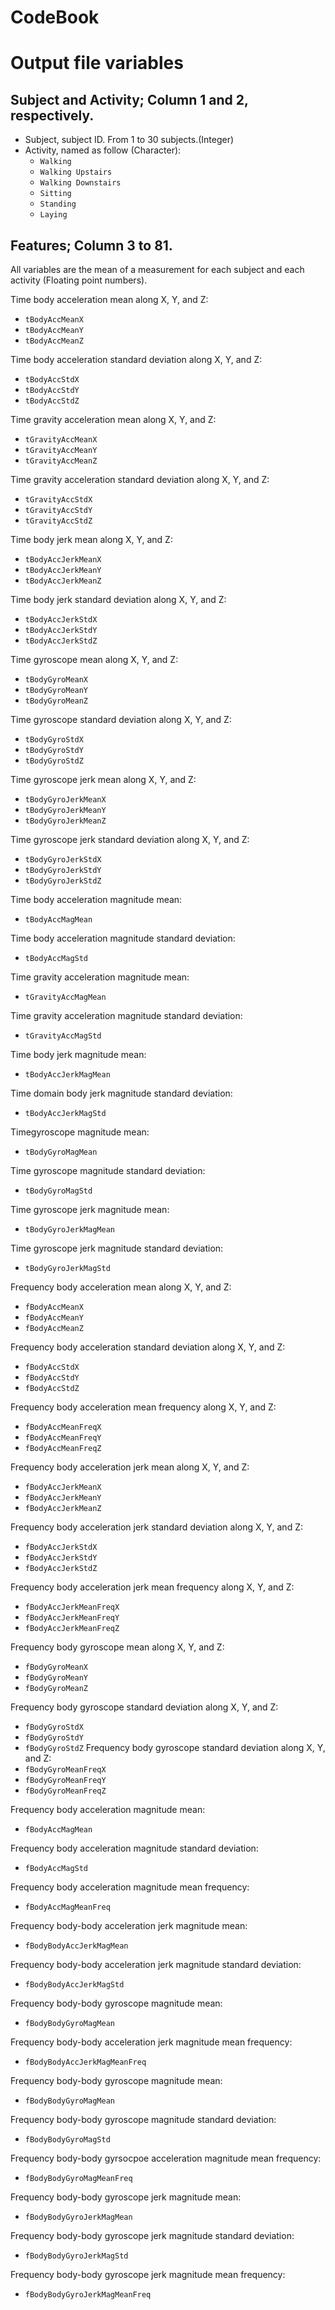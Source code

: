# CodeBook

# Output file variables

## Subject and Activity; Column 1 and 2, respectively.

 - Subject, subject ID. From 1 to 30 subjects.(Integer)
 - Activity, named as follow (Character):
   - `Walking`
   - `Walking Upstairs`
   - `Walking Downstairs` 
   - `Sitting`
   - `Standing`
   - `Laying`

## Features; Column 3 to 81.

All variables are the mean of a measurement for each subject and each activity (Floating point numbers).

Time body acceleration mean along X, Y, and Z:
- `tBodyAccMeanX`               
- `tBodyAccMeanY`               
- `tBodyAccMeanZ`   

Time body acceleration standard deviation along X, Y, and Z:
- `tBodyAccStdX`                
- `tBodyAccStdY`                
- `tBodyAccStdZ`    

Time gravity acceleration mean along X, Y, and Z:
- `tGravityAccMeanX`
- `tGravityAccMeanY`
- `tGravityAccMeanZ`

Time gravity acceleration standard deviation along X, Y, and Z:
- `tGravityAccStdX`
- `tGravityAccStdY`
- `tGravityAccStdZ`

Time body jerk mean along X, Y, and Z:
- `tBodyAccJerkMeanX`
- `tBodyAccJerkMeanY`
- `tBodyAccJerkMeanZ`

Time body jerk standard deviation along X, Y, and Z:
- `tBodyAccJerkStdX`
- `tBodyAccJerkStdY`
- `tBodyAccJerkStdZ`

Time gyroscope mean along X, Y, and Z:
- `tBodyGyroMeanX`
- `tBodyGyroMeanY`
- `tBodyGyroMeanZ`

Time gyroscope standard deviation along X, Y, and Z:
- `tBodyGyroStdX`
- `tBodyGyroStdY`
- `tBodyGyroStdZ`

Time gyroscope jerk mean along X, Y, and Z:
- `tBodyGyroJerkMeanX`
- `tBodyGyroJerkMeanY`
- `tBodyGyroJerkMeanZ`

Time gyroscope jerk standard deviation along X, Y, and Z:
- `tBodyGyroJerkStdX`
- `tBodyGyroJerkStdY`
- `tBodyGyroJerkStdZ`

Time body acceleration magnitude mean:
- `tBodyAccMagMean`

Time body acceleration magnitude standard deviation:
- `tBodyAccMagStd`

Time gravity acceleration magnitude mean:
- `tGravityAccMagMean`

Time gravity acceleration magnitude standard deviation:
- `tGravityAccMagStd`

Time body jerk magnitude mean:
- `tBodyAccJerkMagMean`

Time domain body jerk magnitude standard deviation:
- `tBodyAccJerkMagStd`

Timegyroscope magnitude mean:
- `tBodyGyroMagMean`

Time gyroscope magnitude standard deviation:
- `tBodyGyroMagStd`

Time gyroscope jerk magnitude mean:
- `tBodyGyroJerkMagMean`

Time gyroscope jerk magnitude standard deviation:
- `tBodyGyroJerkMagStd`

Frequency body acceleration mean along X, Y, and Z:
- `fBodyAccMeanX`
- `fBodyAccMeanY`
- `fBodyAccMeanZ`

Frequency body acceleration standard deviation along X, Y, and Z:
- `fBodyAccStdX`
- `fBodyAccStdY`
- `fBodyAccStdZ`

Frequency body acceleration mean frequency along X, Y, and Z:
- `fBodyAccMeanFreqX`
- `fBodyAccMeanFreqY`
- `fBodyAccMeanFreqZ`

Frequency body acceleration jerk mean along X, Y, and Z:
- `fBodyAccJerkMeanX`
- `fBodyAccJerkMeanY`
- `fBodyAccJerkMeanZ`

Frequency body acceleration jerk standard deviation along X, Y, and Z:
- `fBodyAccJerkStdX`
- `fBodyAccJerkStdY`
- `fBodyAccJerkStdZ`

Frequency body acceleration jerk mean frequency along X, Y, and Z:
- `fBodyAccJerkMeanFreqX`
- `fBodyAccJerkMeanFreqY`
- `fBodyAccJerkMeanFreqZ`

Frequency body gyroscope mean along X, Y, and Z:
- `fBodyGyroMeanX`
- `fBodyGyroMeanY`
- `fBodyGyroMeanZ`

Frequency body gyroscope standard deviation along X, Y, and Z:
- `fBodyGyroStdX`
- `fBodyGyroStdY`
- `fBodyGyroStdZ`
Frequency body gyroscope standard deviation along X, Y, and Z:
- `fBodyGyroMeanFreqX`
- `fBodyGyroMeanFreqY`
- `fBodyGyroMeanFreqZ`

Frequency body acceleration magnitude mean:
- `fBodyAccMagMean`

Frequency body acceleration magnitude standard deviation:
- `fBodyAccMagStd`

Frequency body acceleration magnitude mean frequency:
- `fBodyAccMagMeanFreq`

Frequency body-body acceleration jerk magnitude mean:
- `fBodyBodyAccJerkMagMean`

Frequency body-body acceleration jerk magnitude standard deviation:
- `fBodyBodyAccJerkMagStd`

Frequency body-body gyroscope magnitude mean:
- `fBodyBodyGyroMagMean`

Frequency body-body acceleration jerk magnitude mean frequency:
- `fBodyBodyAccJerkMagMeanFreq`

Frequency body-body gyroscope magnitude mean:
- `fBodyBodyGyroMagMean`

Frequency body-body gyroscope magnitude standard deviation:
- `fBodyBodyGyroMagStd`

Frequency body-body gyrsocpoe acceleration magnitude mean frequency:
- `fBodyBodyGyroMagMeanFreq`

Frequency body-body gyroscope jerk magnitude mean:
- `fBodyBodyGyroJerkMagMean`

Frequency body-body gyroscope jerk magnitude standard deviation:
- `fBodyBodyGyroJerkMagStd`

Frequency body-body gyroscope jerk magnitude mean frequency:
- `fBodyBodyGyroJerkMagMeanFreq`
